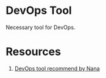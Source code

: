 DevOps Tool
===========

Necessary tool for DevOps.

# Resources

1. [DevOps tool recommend by Nana](https://www.youtube.com/watch?v=UMQGyeAnfFE&ab_channel=TechWorldwithNana)